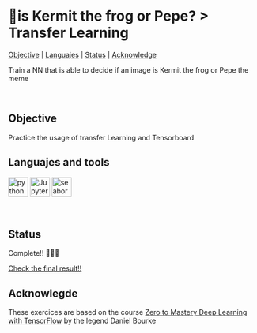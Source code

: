 # 🐸is Kermit the frog or Pepe? > Transfer Learning<br>
[Objective](#objective_h) | [Languajes](#languajes_h) | [Status](#status_h) | [Acknowledge](#acknowledge_h) 

<link href="https://languages.abranhe.com/logos.css" rel="stylesheet">

<p>Train a NN that is able to decide if an image is Kermit the frog or Pepe the meme</p><br>

<h2>Objective<a name="objective_h"></a></h2>
<p>Practice the usage of transfer Learning and Tensorboard</p>


<h2>Languajes and tools<a name="languajes_h"></a></h2>
<p></p>
<a href="https://www.python.org"><img src='https://raw.githubusercontent.com/get-icon/geticon/master/icons/python.svg' width="40" height="40" alt='python'/></a>
<a href="https://jupyter.org/"><img src='https://raw.githubusercontent.com/gilbarbara/logos/f4c8e8b933aa80ce83b6d6d387e016bf4cb4e376/logos/jupyter.svg' width="40" height="40" alt='Jupyter notebook'/></a>
<a href="https://www.tensorflow.org/"><img src='https://seeklogo.com/images/T/tensorflow-logo-02FCED4F98-seeklogo.com.png' width="40" height="40" alt='seaborn'/></a><p></p><br>

<h2>Status <a name="status_h"></a></h2>
<p>Complete!! 🎉🎉🎉</p>
<a href="https://cavs1010.github.io/passing_thoughts/"> Check the final result!! </a>

<h2>Acknowlegde <a name="acknowledge_h"></a></h2>
<p>These exercices are based on the course <a href='https://www.udemy.com/course/tensorflow-developer-certificate-machine-learning-zero-to-mastery/'>Zero to Mastery Deep Learning with TensorFlow</a> by the legend Daniel Bourke</p>
